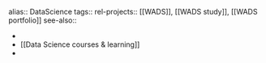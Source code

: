 alias:: DataScience
tags::
rel-projects:: [[WADS]], [[WADS study]], [[WADS portfolio]]
see-also::

-
- [[Data Science courses & learning]]
-